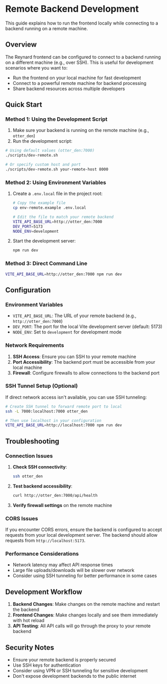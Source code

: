 # Remote Backend Development

This guide explains how to run the frontend locally while connecting to a backend running on a remote machine.

## Overview

The Reynard frontend can be configured to connect to a backend running on a different machine (e.g., over SSH). This is useful for development scenarios where you want to:

- Run the frontend on your local machine for fast development
- Connect to a powerful remote machine for backend processing
- Share backend resources across multiple developers

## Quick Start

### Method 1: Using the Development Script

1. Make sure your backend is running on the remote machine (e.g., `otter_den`)
2. Run the development script:

```bash
# Using default values (otter_den:7000)
./scripts/dev-remote.sh

# Or specify custom host and port
./scripts/dev-remote.sh your-remote-host 8000
```

### Method 2: Using Environment Variables

1. Create a `.env.local` file in the project root:

   ```bash
   # Copy the example file
   cp env-remote.example .env.local

   # Edit the file to match your remote backend
   VITE_API_BASE_URL=http://otter_den:7000
   DEV_PORT=5173
   NODE_ENV=development
   ```

2. Start the development server:

   ```bash
   npm run dev
   ```

### Method 3: Direct Command Line

```bash
VITE_API_BASE_URL=http://otter_den:7000 npm run dev
```

## Configuration

### Environment Variables

- `VITE_API_BASE_URL`: The URL of your remote backend (e.g., `http://otter_den:7000`)
- `DEV_PORT`: The port for the local Vite development server (default: 5173)
- `NODE_ENV`: Set to `development` for development mode

### Network Requirements

1. **SSH Access**: Ensure you can SSH to your remote machine
2. **Port Accessibility**: The backend port must be accessible from your local machine
3. **Firewall**: Configure firewalls to allow connections to the backend port

### SSH Tunnel Setup (Optional)

If direct network access isn't available, you can use SSH tunneling:

```bash
# Create SSH tunnel to forward remote port to local
ssh -L 7000:localhost:7000 otter_den

# Then use localhost in your configuration
VITE_API_BASE_URL=http://localhost:7000 npm run dev
```

## Troubleshooting

### Connection Issues

1. **Check SSH connectivity**:

   ```bash
   ssh otter_den
   ```

2. **Test backend accessibility**:

   ```bash
   curl http://otter_den:7000/api/health
   ```

3. **Verify firewall settings** on the remote machine

### CORS Issues

If you encounter CORS errors, ensure the backend is configured to accept requests from your local development server. The backend should allow requests from `http://localhost:5173`.

### Performance Considerations

- Network latency may affect API response times
- Large file uploads/downloads will be slower over network
- Consider using SSH tunneling for better performance in some cases

## Development Workflow

1. **Backend Changes**: Make changes on the remote machine and restart the backend
2. **Frontend Changes**: Make changes locally and see them immediately with hot reload
3. **API Testing**: All API calls will go through the proxy to your remote backend

## Security Notes

- Ensure your remote backend is properly secured
- Use SSH keys for authentication
- Consider using VPN or SSH tunneling for sensitive development
- Don't expose development backends to the public internet
